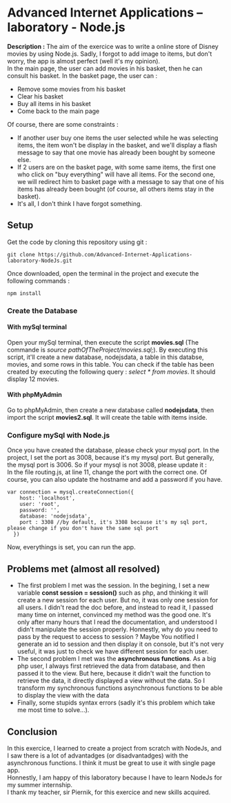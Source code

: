 # Advanced Internet Applications – laboratory - Node.js

**Description :** The aim of the exercice was to write a online store of Disney movies by using Node.js. Sadly, I forgot to add image to items, but don't worry, the app is almost perfect (well it's my opinion).   
In the main page, the user can add movies in his basket, then he can consult his basket. In the basket page, the user can : 
* Remove some movies from his basket
* Clear his basket
* Buy all items in his basket
* Come back to the main page   

Of course, there are some constraints :

* If another user buy one items the user selected while he was selecting items, the item won't be display in the basket, and we'll display a flash message to say that one movie has already been bought by someone else.
* If 2 users are on the basket page, with some same items, the first one who click on "buy everything" will have all items. For the second one, we will redirect him to basket page with a message to say that one of his items has already been bought (of course, all others items stay in the basket).
* It's all, I don't think I have forgot something.

## Setup
Get the code by cloning this repository using git :
```
git clone https://github.com/Advanced-Internet-Applications-laboratory-NodeJs.git
```
Once downloaded, open the terminal in the project and execute the following commands :
```
npm install
```
### Create the Database
#### With mySql terminal

Open your mySql terminal, then execute the script **movies.sql** (The commande is *source pathOfTheProject/movies.sql;*). By executing this script, it'll create a new database, nodejsdata, a table in this databse, movies, and some rows in this table. You can check if the table has been created by executing the following query : *select * from movies*. It should display 12 movies.

#### With phpMyAdmin

Go to phpMyAdmin, then create a new database called **nodejsdata**, then import the script **movies2.sql**. It will create the table with items inside.

### Configure mySql with Node.js

Once you have created the database, please check your mysql port. In the project, I set the port as 3008, because it's my mysql port. But generally, the mysql port is 3006. So if your mysql is not 3008, please update it :  
In the file routing.js, at line 11, change the port with the correct one. Of course, you can also update the hostname and add a password if you have.
```
var connection = mysql.createConnection({
    host: 'localhost',
    user: 'root',
    password: '',
    database: 'nodejsdata',
    port : 3308 //by default, it's 3308 because it's my sql port, please change if you don't have the same sql port
  })
```
Now, everythings is set, you can run the app.

## Problems met (almost all resolved)
* The first problem I met was the session. In the begining, I set a new variable **const session = session()** such as php, and thinking it will create a new session for each user. But no, it was only one session for all users. I didn't read the doc before, and instead to read it, I passed many time on internet, convinced my method was the good one. It's only after many hours that I read the documentation, and understood I didn't manipulate the session properly. Honnestly, why do you need to pass by the request to access to session ? Maybe You notified I generate an id to session and then display it on console, but it's not very useful, it was just to check we have different session for each user.
* The second problem I met was the  **asynchronous functions**. As a big php user, I always first retrieved the data from database, and then passed it to the view. But here, because it didn't wait the function to retrieve the data, it directly displayed a view without the data. So I transform my synchronous functions asynchronous functions to be able to display the view with the data
* Finally, some stupids syntax errors (sadly it's this problem which take me most time to solve...).

## Conclusion

In this exercice, I learned to create a project from scratch with NodeJs, and I saw there is a lot of advantadges (or disadvantadges) with the asynchronous functions. I think it must be great to use it  with single page app.  
Honnestly, I am happy of this laboratory because I have to learn NodeJs for my summer internship.    
I thank my teacher, sir Piernik, for this exercice and new skills acquired.
